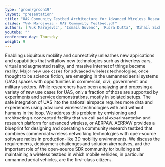 ```yaml
---
type: "grcon/grcon19"
layout: "presentation"
title: "UAS Community Testbed Architecture for Advanced Wireless Research with Open-Source SDRs"
slides: "Vuk Marojevic - UAS Community Testbed.pdf"
authors: ['Vuk Marojevic', 'Ismail Guvenc', 'Rudra Dutta', 'Mihail Sichitiu']
youtube: ""
conference-day: Thursday
weight: 9
---
```

Enabling ubiquitous mobility and connectivity unleashes new applications and capabilities that will allow new technologies such as driverless cars, virtual and augmented reality, and massive Internet of things become reality. Major new use cases for advanced wireless technologies, once thought to be science fiction, are emerging in the unmanned aerial systems (UAS) spaces with opportunities in commercial, civil, government, and military sectors. While researchers have been analyzing and proposing a variety of new use cases for UAS, only a fraction of those are supported by experiments and service demonstrations, mostly in isolated setups. The safe integration of UAS into the national airspace requires more data and experiences using advanced wireless technologies with and without humans in the loop. We address this problem by envisioning and architecting a conceptual facility that we call aerial experimentation and research platform for advanced wireless, or AERPAW. AERPAW provides a blueprint for designing and operating a community research testbed that combines commercial wireless networking technologies with open-source software radios in production-like 3D mobility environments. We discuss the requirements, deployment challenges and solution alternatives, and the important role of the open-source SDR community for building and maintaining a wireless testbed in which mobile vehicles, in particular unmanned aerial vehicles, are the first-class citizens.
